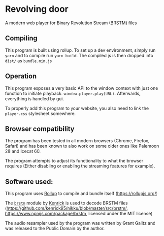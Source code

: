 # Revolving door

A modern web player for Binary Revolution Stream (BRSTM) files

## Compiling

This program is built using rollup. To set up a dev environment, simply run `yarn` and to compile run `yarn build`. The compiled js is then dropped into `dist/` as `bundle.min.js`

## Operation

This program exposes a very basic API to the window context with just one function to initiate playback. `window.player.play(URL)`. Afterwards, everything is handled by gui.

To properly add this program to your website, you also need to link the `player.css` stylesheet somewhere.

## Browser compatibility

The program has been tested in all modern browsers (Chrome, Firefox, Safari) and has been known to also work on some older ones like Palemoon 28 and Icecat 60.

The program attempts to adjust its functionality to what the browser requires (Either disabling or enabling the streaming features for example).

## Software used:

This program uses [Rollup](https://rollupjs.org/) to compile and bundle itself (https://rollupjs.org/)

The [`brstm`](https://github.com/kenrick95/nikku/blob/master/src/brstm/) module by [Kenrick](https://github.com/kenrick95) is used to decode BRSTM files (https://github.com/kenrick95/nikku/blob/master/src/brstm/, https://www.npmjs.com/package/brstm, licensed under the MIT license)

The audio resampler used by the program was written by Grant Galitz and was released to the Public Domain by the author.
